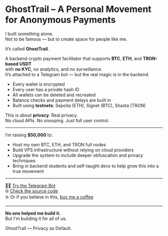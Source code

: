 # GhostTrail – A Personal Movement for Anonymous Payments

I built something alone.  
Not to be famous — but to create space for people like me.

It’s called **GhostTrail**.

A backend crypto payment facilitator that supports **BTC**, **ETH**, and **TRON-based USDT**  
with **no KYC**, no analytics, and no surveillance.  
It’s attached to a Telegram bot — but the real magic is in the backend.

- Every wallet is encrypted
- Every user has a private hash ID
- All wallets can be deleted and recreated
- Balance checks and payment delays are built in
- Built using **testnets**: Sepolia (ETH), Signet (BTC), Shasta (TRON)

This is about **privacy**. Real privacy.  
No cloud APIs. No snooping. Just full user control.

---

I’m raising **$50,000** to:

- Host my own BTC, ETH, and TRON full nodes  
- Build VPS infrastructure without relying on cloud providers  
- Upgrade the system to include deeper obfuscation and privacy techniques  
- Bring in backend students and self-taught devs to help grow this into a true movement

---

🧑‍💻 [Try the Telegram Bot](https://t.me/GhostTrail_bot)  
🌐 [Check the source code](#)  
☕ Or if you believe in this, [buy me a coffee](#)

---

**No one helped me build it.**  
But I'm building it for all of us.

GhostTrail — Privacy as Default.
